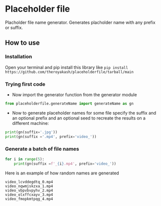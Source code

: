 # Placeholder file
Placholder file name generator. Generates placholder name with any prefix or suffix.
## How to use
### Installation
Open your terminal and pip install this library like `pip install https://github.com/theroyakash/placeholderfile/tarball/main`
### Trying first code
- Now import the generator function from the generator module
```python
from placeholderfile.generateName import generateName as gn
```
- Now to generate placeholder names for some file specify the suffix and an optional prefix and an optional seed to recreate the results on a different machine:
```python
print(gn(suffix='.jpg'))
print(gn(suffix ='.mp4', prefix='video_'))
```
### Generate a batch of file names
```python
for i in range(5):
    print(gn(suffix =f'_{i}.mp4', prefix='video_'))
```

Here is an example of how random names are generated
```plain text
video_lcvddegdtq_0.mp4
video_nqwmjskzxa_1.mp4
video_vbpvbvpyhv_2.mp4
video_olxffcxayv_3.mp4
video_fmopkmtpqg_4.mp4
```